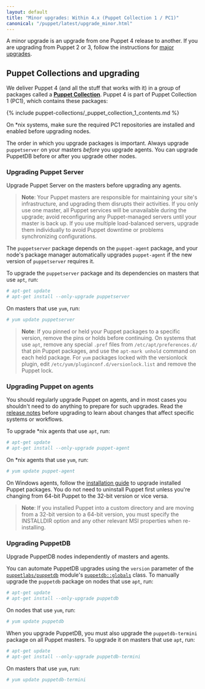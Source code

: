 ```yaml
---
layout: default
title: "Minor upgrades: Within 4.x (Puppet Collection 1 / PC1)"
canonical: "/puppet/latest/upgrade_minor.html"
---
```


[`puppetlabs/puppetdb`]: https://forge.puppetlabs.com/puppetlabs/puppetdb
[Puppet Collection]: ./puppet_collections.md
[major upgrades]: ./upgrade_major_pre.html

A minor upgrade is an upgrade from one Puppet 4 release to another. If you are upgrading from Puppet 2 or 3, follow the instructions for [major upgrades][].

## Puppet Collections and upgrading

We deliver Puppet 4 (and all the stuff that works with it) in a group of packages called a **[Puppet Collection][]**. Puppet 4 is part of Puppet Collection 1 (PC1), which contains these packages:

{% include puppet-collections/_puppet_collection_1_contents.md %}

On \*nix systems, make sure the required PC1 repositories are installed and enabled before upgrading nodes.

The order in which you upgrade packages is important. Always upgrade `puppetserver` on your masters _before_ you upgrade agents. You can upgrade PuppetDB before or after you upgrade other nodes.

### Upgrading Puppet Server

Upgrade Puppet Server on the masters before upgrading any agents. 

> **Note**: Your Puppet masters are responsible for maintaining your site's infrastructure, and upgrading them disrupts their activities. If you only use one master, all Puppet services will be unavailable during the upgrade; avoid reconfiguring any Puppet-managed servers until your master is back up. If you use multiple load-balanced servers, upgrade them individually to avoid Puppet downtime or problems synchronizing configurations.

The `puppetserver` package depends on the `puppet-agent` package, and your node's package manager automatically upgrades `puppet-agent` if the new version of `puppetserver` requires it.

To upgrade the `puppetserver` package and its dependencies on masters that use `apt`, run:

``` bash
# apt-get update
# apt-get install --only-upgrade puppetserver
```

On masters that use `yum`, run:

``` bash
# yum update puppetserver
```

> **Note**: If you pinned or held your Puppet packages to a specific version, remove the pins or holds before continuing. On systems that use `apt`, remove any special `.pref` files from `/etc/apt/preferences.d/` that pin Puppet packages, and use the `apt-mark unhold` command on each held package. For `yum` packages locked with the versionlock plugin, edit `/etc/yum/pluginconf.d/versionlock.list` and remove the Puppet lock.

### Upgrading Puppet on agents

You should regularly upgrade Puppet on agents, and in most cases you shouldn't need to do anything to prepare for such upgrades. Read the [release notes](./release_notes.html) before upgrading to learn about changes that affect specific systems or workflows.

To upgrade \*nix agents that use `apt`, run:

``` bash
# apt-get update
# apt-get install --only-upgrade puppet-agent
```

On \*nix agents that use `yum`, run:

``` bash
# yum update puppet-agent
```

On Windows agents, follow the [installation guide](./install_windows.html) to upgrade installed Puppet packages. You do not need to uninstall Puppet first unless you're changing from 64-bit Puppet to the 32-bit version or vice versa.

> **Note**: If you installed Puppet into a custom directory and are moving from a 32-bit version to a 64-bit version, you must specify the INSTALLDIR option and any other relevant MSI properties when re-installing.

### Upgrading PuppetDB

Upgrade PuppetDB nodes independently of masters and agents. 

You can automate PuppetDB upgrades using the `version` parameter of the [`puppetlabs/puppetdb`][] module's [`puppetdb::globals`](https://forge.puppetlabs.com/puppetlabs/puppetdb#usage) class. To manually upgrade the `puppetdb` package on nodes that use `apt`, run:

``` bash
# apt-get update
# apt-get install --only-upgrade puppetdb
```

On nodes that use `yum`, run:

``` bash
# yum update puppetdb
```

When you upgrade PuppetDB, you must also upgrade the `puppetdb-termini` package on all Puppet masters. To upgrade it on masters that use `apt`, run:

``` bash
# apt-get update
# apt-get install --only-upgrade puppetdb-termini
```

On masters that use `yum`, run:

``` bash
# yum update puppetdb-termini
```
